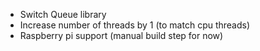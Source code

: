 * Switch Queue library
* Increase number of threads by 1 (to match cpu threads)
* Raspberry pi support (manual build step for now)